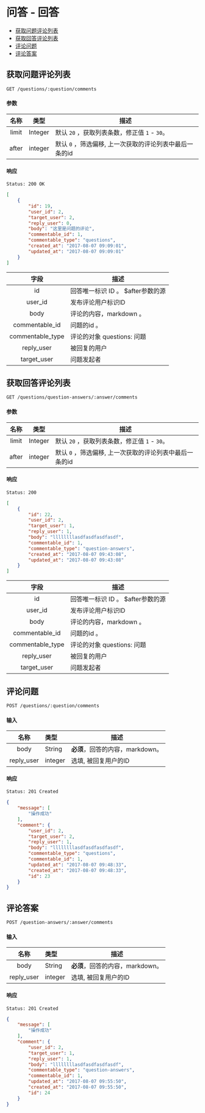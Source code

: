 # 问答 - 回答

- [获取问题评论列表](#获取问题评论列表)
- [获取回答评论列表](#获取回答评论列表)
- [评论问题](#评论问题)
- [评论答案](#评论答案)

## 获取问题评论列表

```
GET /questions/:question/comments
```

#### 参数

| 名称 | 类型 | 描述 |
|:----:|:----:|----|
| limit | Integer | 默认 `20` ，获取列表条数，修正值 `1` - `30`。 |
| after | integer | 默认 `0` ，筛选偏移, 上一次获取的评论列表中最后一条的id |

#### 响应

```
Status: 200 OK
```
```json
[
    {
        "id": 19,
        "user_id": 2,
        "target_user": 2,
        "reply_user": 0,
        "body": "这里是问题的评论",
        "commentable_id": 1,
        "commentable_type": "questions",
        "created_at": "2017-08-07 09:09:01",
        "updated_at": "2017-08-07 09:09:01"
    }
]
```

| 字段 | 描述 |
|:----:|----|
| id | 回答唯一标识 ID 。 $after参数的源|
| user_id | 发布评论用户标识ID |
| body | 评论的内容，markdown 。 |
| commentable_id | 问题的id 。 |
| commentable_type | 评论的对象 questions: 问题 |
| reply_user | 被回复的用户 |
| target_user | 问题发起者 |

## 获取回答评论列表

```
GET /questions/question-answers/:answer/comments
```
#### 参数

| 名称 | 类型 | 描述 |
|:----:|:----:|----|
| limit | Integer | 默认 `20` ，获取列表条数，修正值 `1` - `30`。 |
| after | integer | 默认 `0` ，筛选偏移, 上一次获取的评论列表中最后一条的id |

#### 响应

```
Status: 200
```
```json
[
    {
        "id": 22,
        "user_id": 2,
        "target_user": 1,
        "reply_user": 1,
        "body": "llllllllasdfasdfasdfasdf",
        "commentable_id": 1,
        "commentable_type": "question-answers",
        "created_at": "2017-08-07 09:43:08",
        "updated_at": "2017-08-07 09:43:08"
    }
]
```
| 字段 | 描述 |
|:----:|----|
| id | 回答唯一标识 ID 。 $after参数的源|
| user_id | 发布评论用户标识ID |
| body | 评论的内容，markdown 。 |
| commentable_id | 问题的id 。 |
| commentable_type | 评论的对象 questions: 问题 |
| reply_user | 被回复的用户 |
| target_user | 问题发起者 |

## 评论问题

```
POST /questions/:question/comments
```

#### 输入

| 名称 | 类型 | 描述 |
|:----:|:----|----|
| body | String | **必须**，回答的内容，markdown。 |
| reply_user | integer | 选填, 被回复用户的ID |

#### 响应

```
Status: 201 Created
```
```json
{
    "message": [
        "操作成功"
    ],
    "comment": {
        "user_id": 2,
        "target_user": 2,
        "reply_user": 1,
        "body": "llllllllasdfasdfasdfasdf",
        "commentable_type": "questions",
        "commentable_id": 1,
        "updated_at": "2017-08-07 09:48:33",
        "created_at": "2017-08-07 09:48:33",
        "id": 23
    }
}
```

## 评论答案

```
POST /question-answers/:answer/comments
```

#### 输入

| 名称 | 类型 | 描述 |
|:----:|:----|----|
| body | String | **必须**，回答的内容，markdown。 |
| reply_user | integer | 选填, 被回复用户的ID |

#### 响应

```
Status: 201 Created
```
```json
{
    "message": [
        "操作成功"
    ],
    "comment": {
        "user_id": 2,
        "target_user": 1,
        "reply_user": 1,
        "body": "llllllllasdfasdfasdfasdf",
        "commentable_type": "question-answers",
        "commentable_id": 1,
        "updated_at": "2017-08-07 09:55:50",
        "created_at": "2017-08-07 09:55:50",
        "id": 24
    }
}
```
